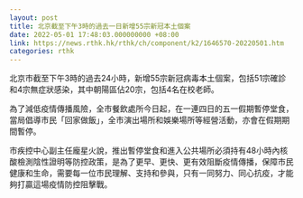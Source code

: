 ```yaml
---
layout: post
title: 北京截至下午3時的過去一日新增55宗新冠本土個案
date: 2022-05-01 17:48:03.000000000 +08:00
link: https://news.rthk.hk/rthk/ch/component/k2/1646570-20220501.htm
categories: rthk
---
```


北京市截至下午3時的過去24小時，新增55宗新冠病毒本土個案，包括51宗確診和4宗無症狀感染，其中朝陽區佔20宗，包括4名在校老師。

為了減低疫情傳播風險，全市餐飲處所今日起，在一連四日的五一假期暫停堂食，當局倡導市民「回家做飯」，全市演出場所和娛樂場所等經營活動，亦會在假期期間暫停。

市疾控中心副主任龐星火說，推出暫停堂食和進入公共場所必須持有48小時內核酸檢測陰性證明等防控政策，是為了更早、更快、更有效阻斷疫情傳播，保障市民健康和生命，需要每一位市民理解、支持和參與，只有一同努力、同心抗疫，才能夠打贏這場疫情防控阻擊戰。
